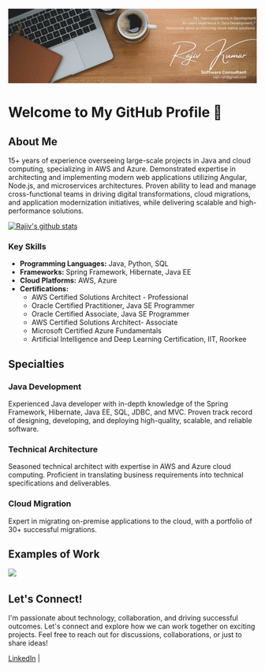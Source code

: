 ![Software Consultant](https://github.com/rajiv-njit/rajiv-njit/blob/main/Rajiv%20Profile%20LinkedIn%20Banner.png)

# Welcome to My GitHub Profile 👋

## About Me

15+ years of experience overseeing large-scale projects in Java and cloud computing, specializing in AWS and Azure. Demonstrated expertise in architecting and implementing modern web applications utilizing Angular, Node.js, and microservices architectures. Proven ability to lead and manage cross-functional teams in driving digital transformations, cloud migrations, and application modernization initiatives, while delivering scalable and high-performance solutions. 

[![Rajiv's github stats](https://github-readme-stats.vercel.app/api?username=rajiv-njit)](https://github.com/rajiv-njit/github-readme-stats)

### Key Skills
- **Programming Languages:** Java, Python, SQL
- **Frameworks:** Spring Framework, Hibernate, Java EE
- **Cloud Platforms:** AWS, Azure
- **Certifications:**
  - AWS Certified Solutions Architect - Professional
  - Oracle Certified Practitioner, Java SE Programmer
  - Oracle Certified Associate, Java SE Programmer
  - AWS Certified Solutions Architect- Associate
  - Microsoft Certified Azure Fundamentals
  - Artificial Intelligence and Deep Learning Certification, IIT, Roorkee

## Specialties

### Java Development
Experienced Java developer with in-depth knowledge of the Spring Framework, Hibernate, Java EE, SQL, JDBC, and MVC. Proven track record of designing, developing, and deploying high-quality, scalable, and reliable software.

### Technical Architecture
Seasoned technical architect with expertise in AWS and Azure cloud computing. Proficient in translating business requirements into technical specifications and deliverables.

### Cloud Migration
Expert in migrating on-premise applications to the cloud, with a portfolio of 30+ successful migrations. 

## Examples of Work
<img src=".gif" width ="256" />

## Let's Connect!

I'm passionate about technology, collaboration, and driving successful outcomes. Let's connect and explore how we can work together on exciting projects. Feel free to reach out for discussions, collaborations, or just to share ideas!

[LinkedIn](https://www.linkedin.com/in/rkumarms/) | 
